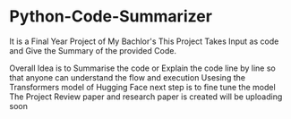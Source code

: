 # Python-Code-Summarizer
It is a Final Year Project of My Bachlor's 
This Project Takes Input as code and Give the Summary of the provided Code.

Overall Idea is to Summarise the code or Explain the code line by line so that anyone can understand the flow and execution 
Usesing the Transformers model of Hugging Face 
next step is to fine tune the model 
The Project Review paper and research paper is created will be uploading soon 
